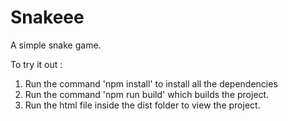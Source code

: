 # Snakeee

A simple snake game.

To try it out :

1. Run the command 'npm install' to install all the dependencies
2. Run the command 'npm run build' which builds the project.
3. Run the html file inside the dist folder to view the project.
